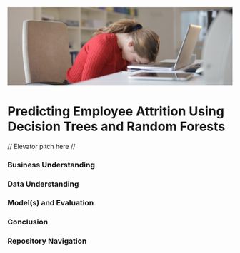 ![Header](./employee_burnout_cropped.png)

# Predicting Employee Attrition Using Decision Trees and Random Forests
// Elevator pitch here //

### Business Understanding

### Data Understanding

### Model(s) and Evaluation

### Conclusion

### Repository Navigation
